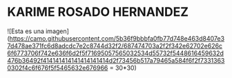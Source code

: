 # KARIME ROSADO HERNANDEZ
![Esta es una imagen](https://camo.githubusercontent.com/5b36f9bbbfa0fb77d748e463d8407e37d478ae371fc6d8adcdc7e2c8744d32f2/687474703a2f2f342e62702e626c6f6773706f742e636f6d2f5f71695057565032534d55732f5448616459632d476b36492f414141414141414141414d2f73456b517a79465a584f6f2f73313630302f4c6f676f5f5465632e676966 = 30*30)